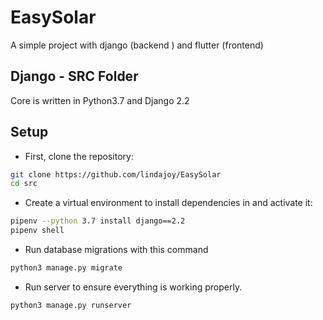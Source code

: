 # EasySolar
A simple project with django (backend ) and flutter (frontend)

## Django - SRC Folder
Core is written in Python3.7 and Django 2.2

## Setup

* First, clone the repository:

```sh
git clone https://github.com/lindajoy/EasySolar
cd src
```

* Create a virtual environment to install dependencies in and activate it:


```sh
pipenv --python 3.7 install django==2.2
pipenv shell
```


* Run database migrations with this command

```sh
python3 manage.py migrate
```

* Run server to ensure everything is working properly.

```sh
python3 manage.py runserver
```
